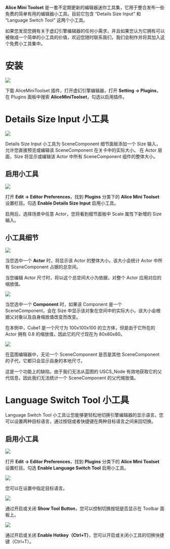 **Alice Mini Toolset** 是一套不定期更新的编辑器迷你工具集，它用于整合发布一些免费的简单有用的编辑器小工具。目前它包含 “Details Size Input” 和 “Language Switch Tool” 这两个小工具。

如果您发现您拥有关于虚幻引擎编辑器的任何小需求，并且如果您认为它拥有可以被做成一个简单的小工具的价值，欢迎您随时联系我们，我们会制作并将其加入这个免费小工具集中。



# 安装

<img src="Pic\01.png" style="margin: auto 0"/>

下载 AliceMiniToolset 插件，打开虚幻引擎编辑器，打开 **Setting -> Plugins**，在 Plugins 面板中搜索 **AliceMiniToolset**，勾选以启用插件。



# Details Size Input 小工具

<img src="Pic\03.png" style="margin: auto 0"/>

Details Size Input 小工具为 SceneComponent 细节面板添加一个 Size 输入，允许您直接预览或编辑该 SceneComponent 在关卡中的实际大小。
在 Actor 层面，Size 将显示或编辑该 Actor 中所有 SceneComponent 组件的整体大小。



## 启用小工具

<img src="Pic\02.png" style="margin: auto 0"/>

打开 **Edit -> Editor Preferences**，找到 **Plugins** 分类下的 **Alice Mini Toolset** 设置栏目。勾选 **Enable Details Size Input** 启用小工具。

启用后，选择场景中任意 Actor，您将看到细节面板中 Scale 属性下新增的 Size 输入。



## 小工具细节

<img src="Pic\04.png" style="margin: auto 0"/>

当您选中一个 **Actor** 时，将显示该 Actor 的整体大小。该大小会统计 Actor 中所有 SceneComponent 占据的总空间。

当您编辑 Actor 尺寸时，将以这个总空间大小为依据，对整个 Actor 应用对应的缩放值。



<img src="Pic\05.png" style="margin: auto 0"/>

当您选中一个 **Component** 时，如果该 Component 是一个 SceneComponent，会在 Size 中显示该对象在空间中的实际大小。该大小会根据父对象以及自身缩放值改变而改变。

在本例中，Cube1 是一个尺寸为 100x100x100 的立方体，但是由于它所在的 Actor 拥有 0.8 的缩放值，因此它的尺寸现在为 80x80x80。



<img src="Pic/06.png" style="margin: auto 0"/>

在蓝图编辑器中，无论一个 SceneComponent 是否是其他 SceneComponent 的子代，它都只会显示自身的本地尺寸。

这是一个功能上的缺陷，由于我们无法从蓝图的 USCS_Node 有效地获取它的父代信息，因此我们无法统计一个 SceneComponent 的父代缩放值。



# Language Switch Tool 小工具

Language Switch Tool 小工具让您能够更轻松地切换引擎编辑器的显示语言。您可以设置两种目标语言，通过按钮或者快捷键在两种目标语言之间来回切换。



## 启用小工具

<img src="Pic/07.png" style="margin: auto 0"/>

打开 **Edit -> Editor Preferences**，找到 **Plugins** 分类下的 **Alice Mini Toolset** 设置栏目。勾选 **Enable Language Switch Tool** 启用小工具。



<img src="Pic/09.png" style="margin: auto 0"/>

您可以在设置中指定目标语言。



<img src="Pic/08.png" style="margin: auto 0"/>

通过开启或关闭 **Show Tool Button**，您可以控制切换按钮是否显示在 Toolbar 面板上。



<img src="Pic/10.png" style="margin: auto 0"/>

通过开启或关闭 **Enable Hotkey（Ctrl+T）**，您可以开启或关闭小工具的切换快捷键（Ctrl+T）。













